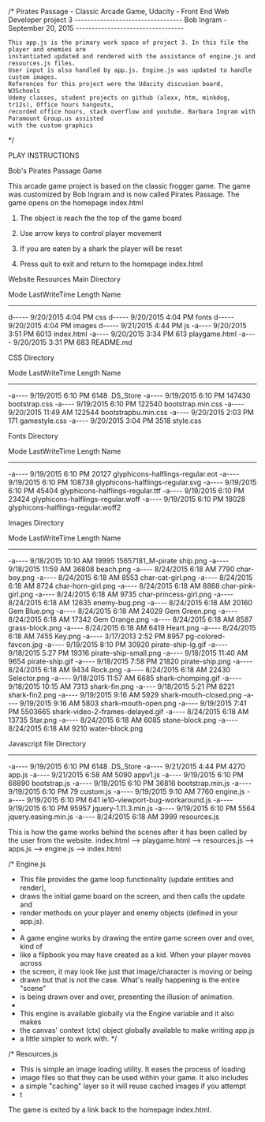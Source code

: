 
/*
    Pirates Passage - Classic Arcade Game, Udacity - Front End Web Developer project 3
    ---------------------------------- 
    Bob Ingram - September 20, 2015
    ----------------------------------
	
	This app.js is the primary work space of project 3. In this file the player and enemies are 
	instantiated updated and rendered with the assistance of engine.js and resources.js files. 
	User input is also handled by app.js. Engine.js was updated to handle custom images.
	References for this project were the Udacity discusion board, W3Schools
	Udemy classes, student projects on github (alexx, htm, minkdog, tr12s), Office hours hangouts, 
	recorded office hours, stack overflow and youtube. Barbara Ingram with Paramount Group.us assisted
    with the custom graphics
	
*/





PLAY INSTRUCTIONS

Bob's Pirates Passage Game

This arcade game project is based on the classic frogger game. The game was customized by Bob Ingram
and is now called Pirates Passage. The game opens on the homepage index.html

1. The object is reach the the top of the game board 

2. Use arrow keys to control player movement 

3. If you are eaten by a shark the player will be reset 

4. Press quit to exit and return to the homepage index.html



Website Resources
Main Directory

Mode                LastWriteTime         Length Name
----                -------------         ------ ----
d-----        9/20/2015   4:04 PM                css
d-----        9/20/2015   4:04 PM                fonts
d-----        9/20/2015   4:04 PM                images
d-----        9/21/2015   4:44 PM                js
-a----        9/20/2015   3:51 PM           6013 index.html
-a----        9/20/2015   3:34 PM            613 playgame.html
-a----        9/20/2015   3:31 PM            683 README.md


CSS Directory


Mode                LastWriteTime         Length Name
----                -------------         ------ ----
-a----        9/19/2015   6:10 PM           6148 .DS_Store
-a----        9/19/2015   6:10 PM         147430 bootstrap.css
-a----        9/19/2015   6:10 PM         122540 bootstrap.min.css
-a----        9/20/2015  11:49 AM         122544 bootstrapbu.min.css
-a----        9/20/2015   2:03 PM            171 gamestyle.css
-a----        9/20/2015   3:04 PM           3518 style.css

Fonts Directory

Mode                LastWriteTime         Length Name
----                -------------         ------ ----
-a----        9/19/2015   6:10 PM          20127 glyphicons-halflings-regular.eot
-a----        9/19/2015   6:10 PM         108738 glyphicons-halflings-regular.svg
-a----        9/19/2015   6:10 PM          45404 glyphicons-halflings-regular.ttf
-a----        9/19/2015   6:10 PM          23424 glyphicons-halflings-regular.woff
-a----        9/19/2015   6:10 PM          18028 glyphicons-halflings-regular.woff2

Images Directory

Mode                LastWriteTime         Length Name
----                -------------         ------ ----
-a----        9/18/2015  10:10 AM          19995 15657181_M-pirate ship.png
-a----        9/18/2015  11:59 AM          36808 beach.png
-a----        8/24/2015   6:18 AM           7790 char-boy.png
-a----        8/24/2015   6:18 AM           8553 char-cat-girl.png
-a----        8/24/2015   6:18 AM           8724 char-horn-girl.png
-a----        8/24/2015   6:18 AM           8868 char-pink-girl.png
-a----        8/24/2015   6:18 AM           9735 char-princess-girl.png
-a----        8/24/2015   6:18 AM          12635 enemy-bug.png
-a----        8/24/2015   6:18 AM          20160 Gem Blue.png
-a----        8/24/2015   6:18 AM          24029 Gem Green.png
-a----        8/24/2015   6:18 AM          17342 Gem Orange.png
-a----        8/24/2015   6:18 AM           8587 grass-block.png
-a----        8/24/2015   6:18 AM           6419 Heart.png
-a----        8/24/2015   6:18 AM           7455 Key.png
-a----        3/17/2013   2:52 PM           8957 pg-colored-favcon.jpg
-a----        9/19/2015   8:10 PM          30920 pirate-ship-lg.gif
-a----        9/18/2015   5:27 PM          19316 pirate-ship-small.png
-a----        9/18/2015  11:40 AM           9654 pirate-ship.gif
-a----        9/18/2015   7:58 PM          21820 pirate-ship.png
-a----        8/24/2015   6:18 AM           9434 Rock.png
-a----        8/24/2015   6:18 AM          22430 Selector.png
-a----        9/18/2015  11:57 AM           6685 shark-chomping.gif
-a----        9/18/2015  10:15 AM           7313 shark-fin.png
-a----        9/18/2015   5:21 PM           8221 shark-fin2.png
-a----        9/19/2015   9:16 AM           5929 shark-mouth-closed.png
-a----        9/19/2015   9:16 AM           5803 shark-mouth-open.png
-a----        9/19/2015   7:41 PM        5503665 shark-video-2-frames-delayed.gif
-a----        8/24/2015   6:18 AM          13735 Star.png
-a----        8/24/2015   6:18 AM           6085 stone-block.png
-a----        8/24/2015   6:18 AM           9210 water-block.png


Javascript file Directory

----                -------------         ------ ----
-a----        9/19/2015   6:10 PM           6148 .DS_Store
-a----        9/21/2015   4:44 PM           4270 app.js
-a----        9/21/2015   6:58 AM           5090 appv1.js
-a----        9/19/2015   6:10 PM          68890 bootstrap.js
-a----        9/19/2015   6:10 PM          36816 bootstrap.min.js
-a----        9/19/2015   6:10 PM             79 custom.js
-a----        9/19/2015   9:10 AM           7760 engine.js
-a----        9/19/2015   6:10 PM            641 ie10-viewport-bug-workaround.js
-a----        9/19/2015   6:10 PM          95957 jquery-1.11.3.min.js
-a----        9/19/2015   6:10 PM           5564 jquery.easing.min.js
-a----        8/24/2015   6:18 AM           3999 resources.js


This is how the game works behind the scenes after it has been called by the user from the website.
index.html --> playgame.html --> resources.js --> apps.js --> engine.js --> index.html

/* Engine.js
 * This file provides the game loop functionality (update entities and render),
 * draws the initial game board on the screen, and then calls the update and
 * render methods on your player and enemy objects (defined in your app.js).
 *
 * A game engine works by drawing the entire game screen over and over, kind of
 * like a flipbook you may have created as a kid. When your player moves across
 * the screen, it may look like just that image/character is moving or being
 * drawn but that is not the case. What's really happening is the entire "scene"
 * is being drawn over and over, presenting the illusion of animation.
 *
 * This engine is available globally via the Engine variable and it also makes
 * the canvas' context (ctx) object globally available to make writing app.js
 * a little simpler to work with.
 */
 
 /* Resources.js
 * This is simple an image loading utility. It eases the process of loading
 * image files so that they can be used within your game. It also includes
 * a simple "caching" layer so it will reuse cached images if you attempt
 * t
 
 The game is exited by a link back to the homepage index.html.
 